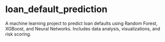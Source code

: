 # loan_default_prediction
A machine learning project to predict loan defaults using Random Forest, XGBoost, and Neural Networks. Includes data analysis, visualizations, and risk scoring.
